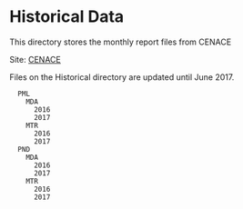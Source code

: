 # Historical Data

This directory stores the monthly report files from CENACE

Site: [CENACE](http://www.cenace.gob.mx/SIM/VISTA/REPORTES/PreEnergiaSisMEM.aspx)

Files on the Historical directory are updated until June 2017. 
```
  PML
    MDA
      2016
      2017
    MTR
      2016
      2017
  PND
    MDA
      2016
      2017
    MTR
      2016
      2017
```
